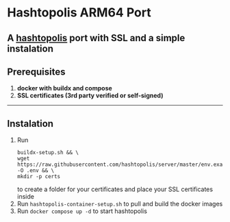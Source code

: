 # Hashtopolis ARM64 Port

A <a href="https://github.com/hashtopolis">hashtopolis</a> port with SSL and a simple instalation
---

## Prerequisites

1. **docker with buildx and compose**
2. **SSL certificates (3rd party verified or self-signed)**
---

## Instalation
1. Run
   ```
   buildx-setup.sh && \
   wget https://raw.githubusercontent.com/hashtopolis/server/master/env.example -O .env && \
   mkdir -p certs
   ```
   to create a folder for your certificates and place your SSL certificates inside
5. Run ```hashtopolis-container-setup.sh``` to pull and build the docker images
6. Run ```docker compose up -d``` to start hashtopolis
